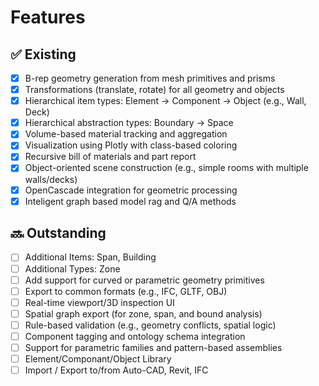 # Features

## ✅ Existing

- [x] B-rep geometry generation from mesh primitives and prisms
- [x] Transformations (translate, rotate) for all geometry and objects
- [x] Hierarchical item types: Element → Component → Object (e.g., Wall, Deck)
- [x] Hierarchical abstraction types: Boundary -> Space
- [x] Volume-based material tracking and aggregation
- [x] Visualization using Plotly with class-based coloring
- [x] Recursive bill of materials and part report
- [x] Object-oriented scene construction (e.g., simple rooms with multiple walls/decks)
- [x] OpenCascade integration for geometric processing
- [x] Inteligent graph based model rag and Q/A methods

## 🔜 Outstanding

- [ ] Additional Items: Span, Building
- [ ] Additional Types: Zone
- [ ] Add support for curved or parametric geometry primitives
- [ ] Export to common formats (e.g., IFC, GLTF, OBJ)
- [ ] Real-time viewport/3D inspection UI
- [ ] Spatial graph export (for zone, span, and bound analysis)
- [ ] Rule-based validation (e.g., geometry conflicts, spatial logic)
- [ ] Component tagging and ontology schema integration
- [ ] Support for parametric families and pattern-based assemblies
- [ ] Element/Componant/Object Library
- [ ] Import / Export to/from Auto-CAD, Revit, IFC